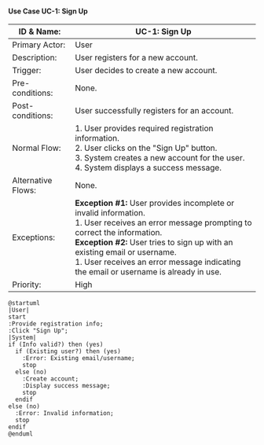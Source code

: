 #### Use Case UC-1: Sign Up
| ID & Name:         | UC-1: Sign Up                                                                                                                                                                                                                                                                                                               |
| ------------------ | --------------------------------------------------------------------------------------------------------------------------------------------------------------------------------------------------------------------------------------------------------------------------------------------------------------------------- |
| Primary Actor:     | User                                                                                                                                                                                                                                                                                                                        |
| Description:       | User registers for a new account.                                                                                                                                                                                                                                                                                           |
| Trigger:           | User decides to create a new account.                                                                                                                                                                                                                                                                                       |
| Pre-conditions:    | None.                                                                                                                                                                                                                                                                                                                       |
| Post-conditions:   | User successfully registers for an account.                                                                                                                                                                                                                                                                                 |
| Normal Flow:       | 1. User provides required registration information. <br> 2. User clicks on the "Sign Up" button. <br> 3. System creates a new account for the user. <br> 4. System displays a success message.                                                                                                                              |
| Alternative Flows: | None.                                                                                                                                                                                                                                                                                                                       |
| Exceptions:        | **Exception #1:** User provides incomplete or invalid information. <br> 1. User receives an error message prompting to correct the information. <br> **Exception #2:** User tries to sign up with an existing email or username. <br> 1. User receives an error message indicating the email or username is already in use. |
| Priority:          | High                                                                                                                                                                                                                                                                                                                        |

```plantuml
@startuml
|User|
start
:Provide registration info;
:Click "Sign Up";
|System|
if (Info valid?) then (yes)
  if (Existing user?) then (yes)
    :Error: Existing email/username;
    stop
  else (no)
    :Create account;
    :Display success message;
    stop
  endif
else (no)
  :Error: Invalid information;
  stop
endif
@enduml
```
